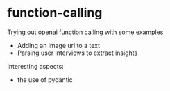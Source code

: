 # function-calling
Trying out openai function calling with some examples
- Adding an image url to a text
- Parsing user interviews to extract insights

Interesting aspects:
- the use of pydantic
